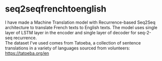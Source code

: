 # seq2seqfrenchtoenglish

I have made a Machine Translation model with Recurrence-based Seq2Seq architecture to translate French texts to English texts. 
The model uses single layer of LSTM layer in the encoder and single layer of decoder for seq-2-seq recurrence.  
The dataset I've used comes from Tatoeba, a collection of sentence translations in a variety of languages sourced from volunteers: https://tatoeba.org/en
